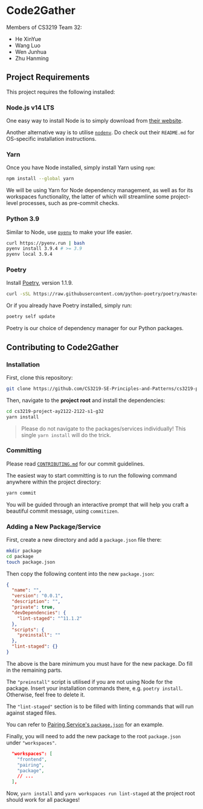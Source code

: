 # Code2Gather

Members of CS3219 Team 32:

- He XinYue
- Wang Luo
- Wen Junhua
- Zhu Hanming

## Project Requirements

This project requires the following installed:

### Node.js v14 LTS

One easy way to install Node is to simply download from [their website](https://nodejs.org/en/).

Another alternative way is to utilise [`nodenv`](https://github.com/nodenv/nodenv). Do check out their `README.md` for OS-specific installation instructions.

### Yarn

Once you have Node installed, simply install Yarn using `npm`:

```sh
npm install --global yarn
```

We will be using Yarn for Node dependency management, as well as for its workspaces functionality, the latter of which will streamline some project-level processes, such as pre-commit checks.

### Python 3.9

Similar to Node, use [`pyenv`](https://github.com/pyenv/pyenv) to make your life easier.

```bash
curl https://pyenv.run | bash
pyenv install 3.9.4 # >= 3.9
pyenv local 3.9.4
```

### Poetry

Install [Poetry](https://python-poetry.org), version 1.1.9.

```bash
curl -sSL https://raw.githubusercontent.com/python-poetry/poetry/master/install-poetry.py | env POETRY_VERSION=1.1.9 python -
```

Or if you already have Poetry installed, simply run:

```sh
poetry self update
```

Poetry is our choice of dependency manager for our Python packages.

## Contributing to Code2Gather

### Installation

First, clone this repository:

```sh
git clone https://github.com/CS3219-SE-Principles-and-Patterns/cs3219-project-ay2122-2122-s1-g32.git
```

Then, navigate to the **project root** and install the dependencies:

```sh
cd cs3219-project-ay2122-2122-s1-g32
yarn install
```

> Please do not navigate to the packages/services individually! This single `yarn install` will do the trick.

### Committing

Please read [`CONTRIBUTING.md`](CONTRIBUTING.md) for our commit guidelines.

The easiest way to start committing is to run the following command anywhere within the project directory:

```sh
yarn commit
```

You will be guided through an interactive prompt that will help you craft a beautiful commit message, using `commitizen`.

### Adding a New Package/Service

First, create a new directory and add a `package.json` file there:

```sh
mkdir package
cd package
touch package.json
```

Then copy the following content into the new `package.json`:

```json
{
  "name": "",
  "version": "0.0.1",
  "description": "",
  "private": true,
  "devDependencies": {
    "lint-staged": "^11.1.2"
  },
  "scripts": {
    "preinstall": ""
  },
  "lint-staged": {}
}
```

The above is the bare minimum you must have for the new package. Do fill in the remaining parts.

The `"preinstall"` script is utilised if you are not using Node for the package. Insert your installation commands there, e.g. `poetry install`. Otherwise, feel free to delete it.

The `"lint-staged"` section is to be filled with linting commands that will run against staged files.

You can refer to [Pairing Service's `package.json`](pairing/package.json) for an example.

Finally, you will need to add the new package to the root `package.json` under `"workspaces"`.

```json
  "workspaces": [
    "frontend",
    "pairing",
    "package",
    // ...
  ],
```

Now, `yarn install` and `yarn workspaces run lint-staged` at the project root should work for all packages!
